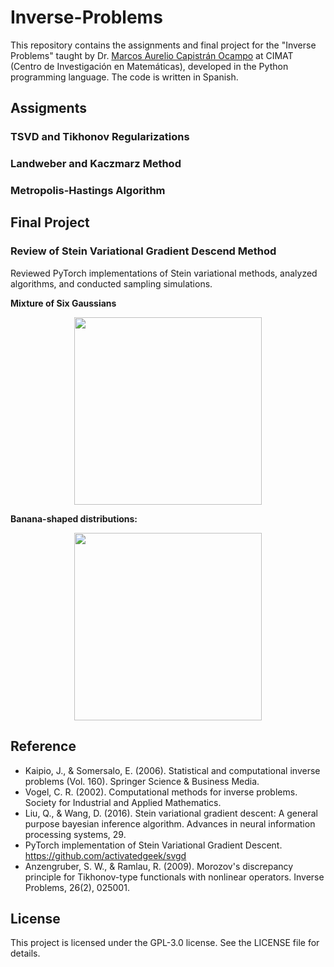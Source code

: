# Inverse-Problems

This repository contains the assignments and final project for the "Inverse Problems" taught by Dr. [Marcos Aurelio Capistrán Ocampo](https://salud.conahcyt.mx/coronavirus/investigacion/investigadores/maco.html) at CIMAT (Centro de Investigación en Matemáticas), developed in the Python programming language. The code is written in Spanish.

## Assigments
### TSVD and Tikhonov Regularizations
### Landweber and Kaczmarz Method
### Metropolis-Hastings Algorithm 

## Final Project
### Review of Stein Variational Gradient Descend Method
Reviewed PyTorch implementations of Stein variational methods, analyzed algorithms, and conducted sampling simulations.

**Mixture of Six Gaussians**
<div align="center">
<img src="./images/mixture_6_gaussians.svg" width="300"/> 
</div>

**Banana-shaped distributions:**
<div align="center">
<img src="./images/Unnormalized_Distribution.svg" width="300"/> 
</div>





## Reference
* Kaipio, J., & Somersalo, E. (2006). Statistical and computational inverse problems (Vol. 160). Springer Science & Business Media.
* Vogel, C. R. (2002). Computational methods for inverse problems. Society for Industrial and Applied Mathematics.
* Liu, Q., & Wang, D. (2016). Stein variational gradient descent: A general purpose bayesian inference algorithm. Advances in neural information processing systems, 29.
* PyTorch implementation of Stein Variational Gradient Descent. https://github.com/activatedgeek/svgd
* Anzengruber, S. W., & Ramlau, R. (2009). Morozov's discrepancy principle for Tikhonov-type functionals with nonlinear operators. Inverse Problems, 26(2), 025001.
## License
This project is licensed under the GPL-3.0 license. See the LICENSE file for details.